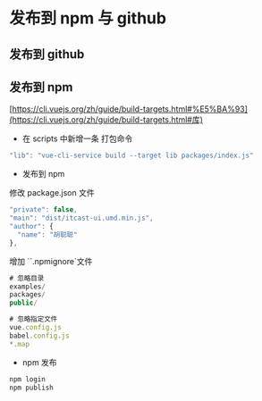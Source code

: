 # 发布到 npm 与 github

## 发布到 github

## 发布到 npm

[https://cli.vuejs.org/zh/guide/build-targets.html#%E5%BA%93](https://cli.vuejs.org/zh/guide/build-targets.html#库)

- 在 scripts 中新增一条 打包命令

```js
"lib": "vue-cli-service build --target lib packages/index.js"

```

- 发布到 npm

修改 package.json 文件

```js
"private": false,
"main": "dist/itcast-ui.umd.min.js",
"author": {
  "name": "胡聪聪"
},

```

增加 ``.npmignore`文件

```js
# 忽略目录
examples/
packages/
public/

# 忽略指定文件
vue.config.js
babel.config.js
*.map

```

- npm 发布

```js
npm login
npm publish

```
